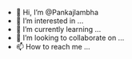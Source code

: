 - 👋 Hi, I’m @Pankajlambha
- 👀 I’m interested in ...
- 🌱 I’m currently learning ...
- 💞️ I’m looking to collaborate on ...
- 📫 How to reach me ...

<!---
Pankajlambha/Pankajlambha is a ✨ special ✨ repository because its `README.md` (this file) appears on your GitHub profile.
You can click the Preview link to take a look at your changes.
-
